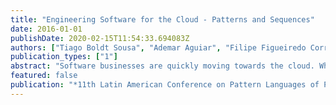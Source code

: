 ```yaml
---
title: "Engineering Software for the Cloud - Patterns and Sequences"
date: 2016-01-01
publishDate: 2020-02-15T11:54:33.694083Z
authors: ["Tiago Boldt Sousa", "Ademar Aguiar", "Filipe Figueiredo Correia", "Hugo Sereno Ferreira"]
publication_types: ["1"]
abstract: "Software businesses are quickly moving towards the cloud. While cloud computing is not a new research subject, engineering software for the cloud is still a challenge, demanding broad knowledge over a multitude of processes and tools that most software development teams lack. This paper identifies and briefly describes the practices required to efficiently engineer software for the cloud. The authors use the concept of patterns to capture and share those practices and describe their possible usage in an exemplar sequence. Patterns are aggregated into categories, namely: DEVELOPMENT, DEPLOYMENT, EXECUTION, DISCOVERY AND COMMUNICATION, MONITORING and SUPERVISION. An example sequence of application for these patterns is described. The paper is targeted at newcomers, practitioners and expert developers of software for the cloud, guiding them through architectural decisions, at solving specific issues or just validating their decisions."
featured: false
publication: "*11th Latin American Conference on Pattern Languages of Programs Prog.*"
---
```



